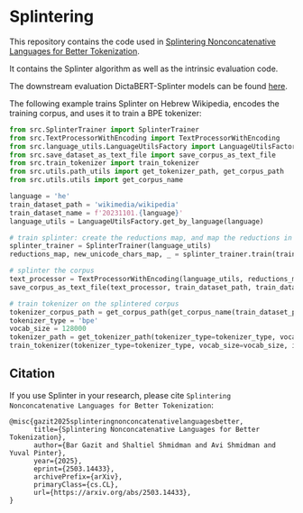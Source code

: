 # Splintering
This repository contains the code used in [Splintering Nonconcatenative Languages for Better Tokenization](https://arxiv.org/abs/2503.14433). 

It contains the Splinter algorithm as well as the intrinsic evaluation code.

The downstream evaluation DictaBERT-Splinter models can be found [here](https://huggingface.co/dicta-il/dictabert-splinter).

The following example trains Splinter on Hebrew Wikipedia, encodes the training corpus, and uses it to train a BPE tokenizer:

```python
from src.SplinterTrainer import SplinterTrainer
from src.TextProcessorWithEncoding import TextProcessorWithEncoding
from src.language_utils.LanguageUtilsFactory import LanguageUtilsFactory
from src.save_dataset_as_text_file import save_corpus_as_text_file
from src.train_tokenizer import train_tokenizer
from src.utils.path_utils import get_tokenizer_path, get_corpus_path
from src.utils.utils import get_corpus_name

language = 'he'
train_dataset_path = 'wikimedia/wikipedia'
train_dataset_name = f'20231101.{language}'
language_utils = LanguageUtilsFactory.get_by_language(language)

# train splinter: create the reductions map, and map the reductions in it into new Unicode characters
splinter_trainer = SplinterTrainer(language_utils)
reductions_map, new_unicode_chars_map, _ = splinter_trainer.train(train_dataset_path, train_dataset_name, None)

# splinter the corpus
text_processor = TextProcessorWithEncoding(language_utils, reductions_map, new_unicode_chars_map)
save_corpus_as_text_file(text_processor, train_dataset_path, train_dataset_name)

# train tokenizer on the splintered corpus 
tokenizer_corpus_path = get_corpus_path(get_corpus_name(train_dataset_path, train_dataset_name))
tokenizer_type = 'bpe'
vocab_size = 128000
tokenizer_path = get_tokenizer_path(tokenizer_type=tokenizer_type, vocab_size=vocab_size)
train_tokenizer(tokenizer_type=tokenizer_type, vocab_size=vocab_size, input_path=tokenizer_corpus_path, output_path=tokenizer_path)                     
```

## Citation

If you use Splinter in your research, please cite ```Splintering Nonconcatenative Languages for Better Tokenization```:

```
@misc{gazit2025splinteringnonconcatenativelanguagesbetter,
      title={Splintering Nonconcatenative Languages for Better Tokenization}, 
      author={Bar Gazit and Shaltiel Shmidman and Avi Shmidman and Yuval Pinter},
      year={2025},
      eprint={2503.14433},
      archivePrefix={arXiv},
      primaryClass={cs.CL},
      url={https://arxiv.org/abs/2503.14433}, 
}
```